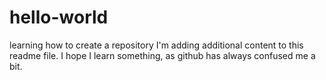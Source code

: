 # hello-world
learning how to create a repository
I'm adding additional content to this readme file. I hope I learn something, as github has always confused me a bit.
